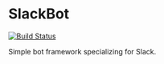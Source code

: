 # SlackBot
[![Build Status](https://travis-ci.org/hotogoma/slackbot.svg)](https://travis-ci.org/hotogoma/slackbot)

Simple bot framework specializing for Slack.

